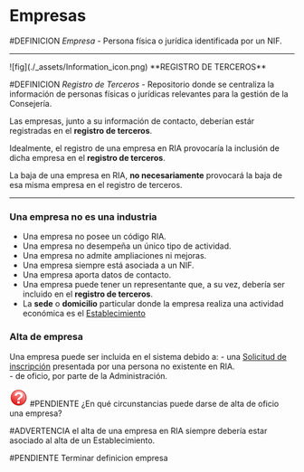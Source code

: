 # Empresas

#DEFINICION *Empresa -* Persona física o jurídica identificada por un NIF.

<hr>
![fig](./_assets/Information_icon.png)  **REGISTRO DE TERCEROS** 

#DEFINICION *Registro de Terceros -* Repositorio donde se centraliza la información de personas físicas o jurídicas relevantes para la gestión de la Consejería.
 
Las empresas, junto a su información de contacto, deberían estár registradas en el **registro de terceros**.

Idealmente, el registro de una empresa en RIA provocaría la inclusión de dicha empresa en el **registro de terceros**.

La baja de una empresa en RIA, **no necesariamente** provocará la baja de esa misma empresa en el registro de terceros.

<hr>


### Una empresa no es una industria
* Una empresa no posee un código RIA.
* Una empresa no desempeña un único tipo de actividad.
* Una empresa no admite ampliaciones ni mejoras.
* Una empresa siempre está asociada a un NIF.
* Una empresa aporta datos de contacto.
* Una empresa puede tener un representante que, a su vez, debería ser incluido en el **registro de terceros**.
* La **sede** o **domicilio** particular donde la empresa realiza una actividad económica es el  [Establecimiento](Establecimientos)


### Alta de empresa
Una empresa puede ser incluida en el sistema debido a:
	- una [Solicitud de inscripción](../Solicitudes) presentada por una persona no existente en RIA.	
	- de oficio, por parte de la Administración.

![fig](./_assets/red_question_icon.png) #PENDIENTE ¿En qué circunstancias puede darse de alta de oficio una empresa?

#ADVERTENCIA  el alta de una empresa en RIA siempre debería estar asociado al alta de un Establecimiento.

#PENDIENTE  Terminar definicion empresa


